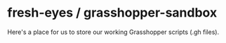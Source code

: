 # fresh-eyes / grasshopper-sandbox

Here's a place for us to store our working Grasshopper scripts (.gh files).